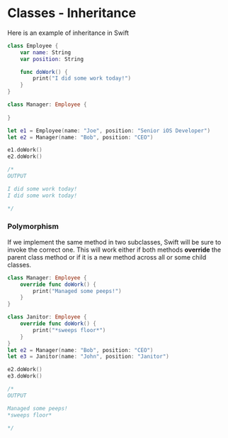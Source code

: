 # Classes - Inheritance
Here is an example of inheritance in Swift
```swift
class Employee {
	var name: String
	var position: String

	func doWork() {
		print("I did some work today!")
	}
}

class Manager: Employee {
	
}

let e1 = Employee(name: "Joe", position: "Senior iOS Developer")
let e2 = Manager(name: "Bob", position: "CEO")

e1.doWork()
e2.doWork()

/* 
OUTPUT

I did some work today!
I did some work today!

*/
```
### Polymorphism
If we implement the same method in two subclasses, Swift will be sure to invoke the correct one. This will work either if both methods **override** the parent class method or if it is a new method across all or some child classes.
```swift
class Manager: Employee {
    override func doWork() {
        print("Managed some peeps!")
    }
}

class Janitor: Employee {
    override func doWork() {
        print("*sweeps floor*")
    }
}
let e2 = Manager(name: "Bob", position: "CEO")
let e3 = Janitor(name: "John", position: "Janitor")

e2.doWork()
e3.doWork()

/*
OUTPUT

Managed some peeps!
*sweeps floor*

*/
```